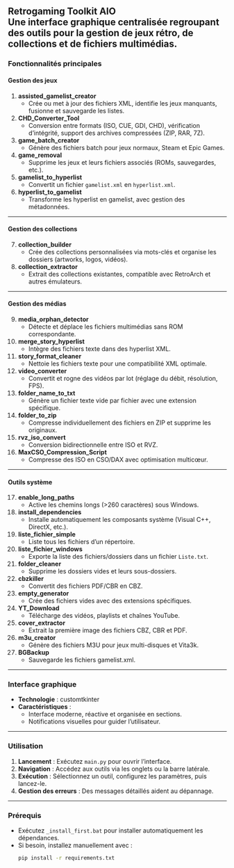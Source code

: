 **Retrogaming Toolkit AIO**  
Une interface graphique centralisée regroupant des outils pour la gestion de jeux rétro, de collections et de fichiers multimédias.  
---
### **Fonctionnalités principales**  
#### **Gestion des jeux**  
1. **assisted_gamelist_creator**  
   - Crée ou met à jour des fichiers XML, identifie les jeux manquants, fusionne et sauvegarde les listes.  
2. **CHD_Converter_Tool**  
   - Conversion entre formats (ISO, CUE, GDI, CHD), vérification d’intégrité, support des archives compressées (ZIP, RAR, 7Z).  
3. **game_batch_creator**  
   - Génère des fichiers batch pour jeux normaux, Steam et Epic Games.  
4. **game_removal**  
   - Supprime les jeux et leurs fichiers associés (ROMs, sauvegardes, etc.).  
5. **gamelist_to_hyperlist**  
   - Convertit un fichier `gamelist.xml` en `hyperlist.xml`.  
6. **hyperlist_to_gamelist**  
   - Transforme les hyperlist en gamelist, avec gestion des métadonnées.  
---
#### **Gestion des collections**  
7. **collection_builder**  
   - Crée des collections personnalisées via mots-clés et organise les dossiers (artworks, logos, vidéos).  
8. **collection_extractor**  
   - Extrait des collections existantes, compatible avec RetroArch et autres émulateurs.  
---
#### **Gestion des médias**  
9. **media_orphan_detector**  
   - Détecte et déplace les fichiers multimédias sans ROM correspondante.  
10. **merge_story_hyperlist**  
    - Intègre des fichiers texte dans des hyperlist XML.  
11. **story_format_cleaner**  
    - Nettoie les fichiers texte pour une compatibilité XML optimale.  
12. **video_converter**  
    - Convertit et rogne des vidéos par lot (réglage du débit, résolution, FPS).  
13. **folder_name_to_txt**  
    - Génère un fichier texte vide par fichier avec une extension spécifique.  
14. **folder_to_zip**  
    - Compresse individuellement des fichiers en ZIP et supprime les originaux.  
15. **rvz_iso_convert**  
    - Conversion bidirectionnelle entre ISO et RVZ.  
16. **MaxCSO_Compression_Script**  
    - Compresse des ISO en CSO/DAX avec optimisation multicœur.  
---
#### **Outils système**  
17. **enable_long_paths**  
    - Active les chemins longs (>260 caractères) sous Windows.  
18. **install_dependencies**  
    - Installe automatiquement les composants système (Visual C++, DirectX, etc.).  
19. **liste_fichier_simple**  
    - Liste tous les fichiers d’un répertoire.  
20. **liste_fichier_windows**  
    - Exporte la liste des fichiers/dossiers dans un fichier `Liste.txt`.  
21. **folder_cleaner**  
    - Supprime les dossiers vides et leurs sous-dossiers.  
22. **cbzkiller**  
    - Convertit des fichiers PDF/CBR en CBZ.  
23. **empty_generator**  
    - Crée des fichiers vides avec des extensions spécifiques.  
24. **YT_Download**  
    - Télécharge des vidéos, playlists et chaînes YouTube.  
25. **cover_extractor**  
    - Extrait la première image des fichiers CBZ, CBR et PDF.  
26. **m3u_creator**  
    - Génère des fichiers M3U pour jeux multi-disques et Vita3k.  
27. **BGBackup**  
    - Sauvegarde les fichiers gamelist.xml.  
---
### **Interface graphique**  
- **Technologie** : customtkinter  
- **Caractéristiques** :  
  - Interface moderne, réactive et organisée en sections.  
  - Notifications visuelles pour guider l’utilisateur.  
---
### **Utilisation**  
1. **Lancement** : Exécutez `main.py` pour ouvrir l’interface.  
2. **Navigation** : Accédez aux outils via les onglets ou la barre latérale.  
3. **Exécution** : Sélectionnez un outil, configurez les paramètres, puis lancez-le.  
4. **Gestion des erreurs** : Des messages détaillés aident au dépannage.  
---
### **Prérequis**  
- Exécutez `_install_first.bat` pour installer automatiquement les dépendances.  
- Si besoin, installez manuellement avec :  
  ```bash  
  pip install -r requirements.txt  
  ```  